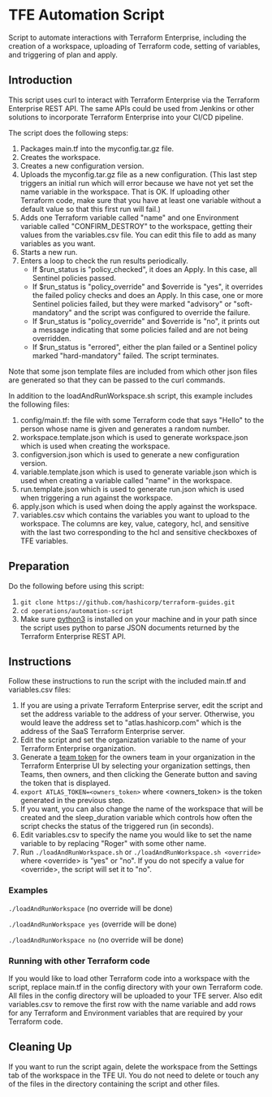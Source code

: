# TFE Automation Script
Script to automate interactions with Terraform Enterprise, including the creation of a workspace, uploading of Terraform code, setting of variables, and triggering of plan and apply.

## Introduction
This script uses curl to interact with Terraform Enterprise via the Terraform Enterprise REST API. The same APIs could be used from Jenkins or other solutions to incorporate Terraform Enterprise into your CI/CD pipeline.

The script does the following steps:
1. Packages main.tf into the myconfig.tar.gz file.
1. Creates the workspace.
1. Creates a new configuration version.
1. Uploads the myconfig.tar.gz file as a new configuration. (This last step triggers an initial run which will error because we have not yet set the name variable in the workspace.  That is OK. If uploading other Terraform code, make sure that you have at least one variable without a default value so that this first run will fail.)
1. Adds one Terraform variable called "name" and one Environment variable called "CONFIRM_DESTROY" to the workspace, getting their values from the variables.csv file. You can edit this file to add as many variables as you want.
1. Starts a new run.
1. Enters a loop to check the run results periodically.
    - If $run_status is "policy_checked", it does an Apply. In this case, all Sentinel policies passed.
    - If $run_status is "policy_override" and $override is "yes", it overrides the failed policy checks and does an Apply. In this case, one or more Sentinel policies failed, but they were marked "advisory" or "soft-mandatory" and the script was configured to override the failure.
    - If $run_status is "policy_override" and $override is "no", it prints out a message indicating that some policies failed and are not being overridden.
    - If $run_status is "errored", either the plan failed or a Sentinel policy marked "hard-mandatory" failed. The script terminates.

Note that some json template files are included from which other json files are generated so that they can be passed to the curl commands.

In addition to the loadAndRunWorkspace.sh script, this example includes the following files:

1. config/main.tf: the file with some Terraform code that says "Hello" to the person whose name is given and generates a random number.
1. workspace.template.json which is used to generate workspace.json which is used when creating the workspace.
1. configversion.json which is used to generate a new configuration version.
1. variable.template.json which is used to generate variable.json which is used when creating a variable called "name" in the workspace.
1. run.template.json which is used to generate run.json which is used when triggering a run against the workspace.
1. apply.json which is used when doing the apply against the workspace.
1. variables.csv which contains the variables you want to upload to the workspace. The columns are key, value, category, hcl, and sensitive with the last two corresponding to the hcl and sensitive checkboxes of TFE variables.

## Preparation
Do the following before using this script:

1. `git clone https://github.com/hashicorp/terraform-guides.git`
1. `cd operations/automation-script`
1. Make sure [python3](https://www.python.org/downloads/) is installed on your machine and in your path since the script uses python to parse JSON documents returned by the Terraform Enterprise REST API.

## Instructions
Follow these instructions to run the script with the included main.tf and variables.csv files:

1. If you are using a private Terraform Enterprise server, edit the script and set the address variable to the address of your server. Otherwise, you would leave the address set to "atlas.hashicorp.com" which is the address of the SaaS Terraform Enterprise server.
1. Edit the script and set the organization variable to the name of your Terraform Enterprise organization.
1. Generate a [team token](https://www.terraform.io/docs/enterprise/users-teams-organizations/service-accounts.html#team-service-accounts) for the owners team in your organization in the Terraform Enterprise UI by selecting your organization settings, then Teams, then owners, and then clicking the Generate button and saving the token that is displayed.
1. `export ATLAS_TOKEN=<owners_token>` where \<owners_token\> is the token generated in the previous step.
1. If you want, you can also change the name of the workspace that will be created and the sleep_duration variable which controls how often the script checks the status of the triggered run (in seconds).
1. Edit variables.csv to specify the name you would like to set the name variable to by replacing "Roger" with some other name.
1. Run `./loadAndRunWorkspace.sh` or `./loadAndRunWorkspace.sh <override>` where \<override\> is "yes" or "no". If you do not specify a value for \<override\>, the script will set it to "no".

### Examples
`./loadAndRunWorkspace` (no override will be done)

`./loadAndRunWorkspace yes` (override will be done)

`./loadAndRunWorkspace no` (no override will be done)

### Running with other Terraform code
If you would like to load other Terraform code into a workspace with the script, replace main.tf in the config directory with your own Terraform code.  All files in the config directory will be uploaded to your TFE server.  Also edit variables.csv to remove the first row with the name variable and add rows for any Terraform and Environment variables that are required by your Terraform code.   

## Cleaning Up
If you want to run the script again, delete the workspace from the Settings tab of the workspace in the TFE UI. You do not need to delete or touch any of the files in the directory containing the script and other files.
